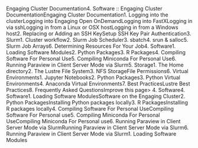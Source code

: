 Engaging Cluster Documentation4. Software :: Engaging Cluster DocumentationEngaging Cluster Documentation1. Logging into the clusterLogging into Engaging Open OnDemandLogging into FastXLogging in via sshLogging in from a Linux or OSX hostLogging in from a Windows host2. Replacing or Adding an SSH KeySetup SSH Key Pair Authentication3. Slurm1. Cluster workflow2. Slurm Job Scheduler3. sbatch4. srun & salloc5. Slurm Job Arrays6. Determining Resources For Your Job4. Software1. Loading Software Modules2. Python Packages3. R Packages4. Compiling Software For Personal Use5. Compiling Miniconda For Personal Use6. Running Paraview in Client Server Mode via Slurm5. Storage1. The Home directory2. The Lustre File System3. NFS StorageFile Permissions6. Virtual Environments1. Jupyter Notebooks2. Python Packages3. Python Virtual Environments4. Anaconda Virtual Environments7. Best PracticesLustre Best Practices8. Frequently Asked QuestionsImprove this page> 4. Software4. Software1. Loading Software ModulesSoftware on the Engaging Cluster2. Python PackagesInstalling Python packages locally3. R PackagesInstalling R packages locally4. Compiling Software For Personal UseCompiling Software For Personal use5. Compiling Miniconda For Personal UseCompiling Miniconda For Personal use6. Running Paraview in Client Server Mode via SlurmRunning Paraview in Client Server Mode via Slurm6. Running Paraview in Client Server Mode via Slurm1. Loading Software Modules